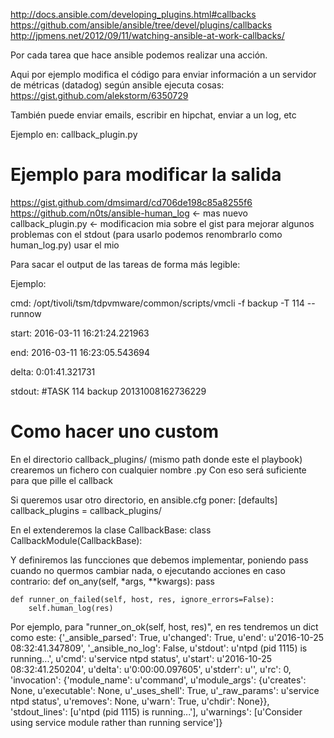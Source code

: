 http://docs.ansible.com/developing_plugins.html#callbacks
https://github.com/ansible/ansible/tree/devel/plugins/callbacks
http://jpmens.net/2012/09/11/watching-ansible-at-work-callbacks/

Por cada tarea que hace ansible podemos realizar una acción.

Aqui por ejemplo modifica el código para enviar información a un servidor de métricas (datadog) según ansible ejecuta cosas:
https://gist.github.com/alekstorm/6350729

También puede enviar emails, escribir en hipchat, enviar a un log, etc



Ejemplo en: callback_plugin.py

# Ejemplo para modificar la salida
https://gist.github.com/dmsimard/cd706de198c85a8255f6
https://github.com/n0ts/ansible-human_log <- mas nuevo
callback_plugin.py <- modificacion mia sobre el gist para mejorar algunos problemas con el stdout (para usarlo podemos renombrarlo como human_log.py)
  usar el mio


Para sacar el output de las tareas de forma más legible:


Ejemplo:

cmd: /opt/tivoli/tsm/tdpvmware/common/scripts/vmcli -f backup -T 114 --runnow

start: 2016-03-11 16:21:24.221963

end: 2016-03-11 16:23:05.543694

delta: 0:01:41.321731

stdout: #TASK 114 backup 20131008162736229



# Como hacer uno custom
En el directorio callback_plugins/ (mismo path donde este el playbook) crearemos un fichero con cualquier nombre .py
Con eso será suficiente para que pille el callback

Si queremos usar otro directorio, en ansible.cfg poner:
[defaults]
callback_plugins = callback_plugins/




En el extenderemos la clase CallbackBase:
class CallbackModule(CallbackBase):

Y definiremos las funcciones que debemos implementar, poniendo pass cuando no quermos cambiar nada, o ejecutando acciones en caso contrario:
    def on_any(self, *args, **kwargs):
        pass

    def runner_on_failed(self, host, res, ignore_errors=False):
        self.human_log(res)


Por ejemplo, para "runner_on_ok(self, host, res)", en res tendremos un dict como este:
{'_ansible_parsed': True, u'changed': True, u'end': u'2016-10-25 08:32:41.347809', '_ansible_no_log': False, u'stdout': u'ntpd (pid  1115) is running...', u'cmd': u'service ntpd status', u'start': u'2016-10-25 08:32:41.250204', u'delta': u'0:00:00.097605', u'stderr': u'', u'rc': 0, 'invocation': {'module_name': u'command', u'module_args': {u'creates': None, u'executable': None, u'_uses_shell': True, u'_raw_params': u'service ntpd status', u'removes': None, u'warn': True, u'chdir': None}}, 'stdout_lines': [u'ntpd (pid  1115) is running...'], u'warnings': [u'Consider using service module rather than running service']}

